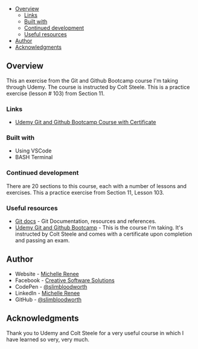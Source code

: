 - [Overview](#overview)
  - [Links](#links)
  - [Built with](#built-with)
  - [Continued development](#continued-development)
  - [Useful resources](#useful-resources)
- [Author](#author)
- [Acknowledgments](#acknowledgments)

## Overview

This an exercise from the Git and Github Bootcamp course I'm taking through Udemy. The course is instructed by Colt Steele. This is a practice exercise (lesson # 103) from Section 11.

### Links

- [Udemy Git and Github Bootcamp Course with Certificate](https://www.udemy.com/course/git-and-github-bootcamp/)

### Built with

- Using VSCode
- BASH Terminal

### Continued development

There are 20 sections to this course, each with a number of lessons and exercises. This a practice exercise from Section 11, Lesson 103.

### Useful resources

- [Git docs](https://git-scm.com/doc) - Git Documentation, resources and references.
- [Udemy Git and Github Bootcamp](https://www.udemy.com/course/git-and-github-bootcamp/) - This is the course I'm taking. It's instructed by Colt Steele and comes with a certificate upon completion and passing an exam.

## Author

- Website - [Michelle Renee](https://slimbloodworth.editorx.io/portfolio)
- Facebook - [Creative Software Solutions](https://www.facebook.com/profile.php?id=100073842390690)
- CodePen - [@slimbloodworth](https://codepen.io/slimbloodworth)
- LinkedIn - [Michelle Renee](https://www.linkedin.com/in/michelle-renee-99b455187/)
- GitHub - [@slimbloodworth](https://github.com/SlimBloodworth)

## Acknowledgments

Thank you to Udemy and Colt Steele for a very useful course in which I have learned so very, very much.